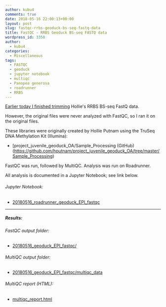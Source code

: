 ```yaml
---
author: kubu4
comments: true
date: 2018-05-16 22:00:13+00:00
layout: post
slug: fastqc-rrbs-geoduck-bs-seq-fastq-data
title: FastQC - RRBS Geoduck BS-seq FASTQ data
wordpress_id: 3350
author:
  - kubu4
categories:
  - Miscellaneous
tags:
  - FASTQC
  - geoduck
  - jupyter notebook
  - multiqc
  - Panopea generosa
  - roadrunner
  - RRBS
---
```


[Earlier today I finished trimming](https://robertslab.github.io/sams-notebook/2018-05-16-trimgalorefastqcmultiqc-trimgalore-rrbs-geoduck-bs-seq-fastq-data.html) Hollie's RRBS BS-seq FastQ data.

However, the original files were never analyzed with FastQC, so I ran it on the original files.

These libraries were originally created by Hollie Putnam using the TruSeq DNA Methylation Kit (Illumina):





  * [project_juvenile_geoduck_OA/Sample_Processing (GitHub)(https://github.com/hputnam/project_juvenile_geoduck_OA/tree/master/Sample_Processing)



FastQC was run, followed by MultiQC. Analysis was run on Roadrunner.

All analysis is documented in a Jupyter Notebook; see link below.



###### Jupyter Notebook:







  * [20180516_roadrunner_geoduck_EPI_fastqc](https://github.com/sr320/LabDocs/blob/master/jupyter_nbs/sam/20180516_roadrunner_geoduck_EPI_fastqc.ipynb)





* * *





##### Results:





###### FastQC output folder:







  * [20180516_geoduck_EPI_fastqc/](https://owl.fish.washington.edu/Athaliana/20180516_geoduck_EPI_fastqc/)





###### MultiQC output folder:







  * [20180516_geoduck_EPI_fastqc/multiqc_data](https://owl.fish.washington.edu/Athaliana/20180516_geoduck_EPI_fastqc/multiqc_data)





###### MultiQC report (HTML):







  * [multiqc_report.html](https://owl.fish.washington.edu/Athaliana/20180516_geoduck_EPI_fastqc/multiqc_data/multiqc_report.html)


